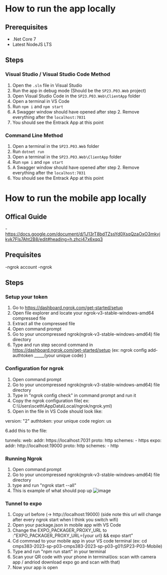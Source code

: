 # How to run the app locally

## Prerequisites
- .Net Core 7
- Latest NodeJS LTS

## Steps

### Visual Studio / Visual Studio Code Method

1. Open the `.sln` file in Visual Studio
2. Run the app in debug mode (Should be the `SP23.P03.Web` project)
3. Open Visual Studio Code in the `SP23.P03.Web\ClientApp` folder
4. Open a terminal in VS Code
5. Run `npm i` and `npm start`
6. A Swagger window should have opened after step 2. Remove everything after the `localhost:7031`
7. You should see the Entrack App at this point

### Command Line Method
1. Open a terminal in the `SP23.P03.Web` folder
2. Run `dotnet run`
3. Open a terminal in the `SP23.P03.Web\ClientApp` folder
4. Run `npm i` and `npm start`
5. A Swagger window should have opened after step 2. Remove everything after the `localhost:7031`
6. You should see the Entrack App at this point

# How to run the mobile app locally

## Offical Guide
-https://docs.google.com/document/d/1J13rT8bdTZssYd0XsqQzaOxO3mkvjkyk7Fls7Aht2B8/edit#heading=h.zhci47x6xqq3

## Prequisites
-ngrok account
-ngrok 

## Steps

### Setup your token
1. Go to https://dashboard.ngrok.com/get-started/setup 
2. Open file explorer and locate your ngrok-v3-stable-windows-amd64 compressed file
3. Extract all the compressed file
4. Open command prompt
5. Go to your uncompressed ngrok(ngrok-v3-stable-windows-amd64) file directory
6. Type and run step second command in https://dashboard.ngrok.com/get-started/setup (ex: ngrok config add-authtoken _____(your unique code) ) 

### Configuration for ngrok

1. Open command prompt
2. Go to your uncompressed ngrok(ngrok-v3-stable-windows-amd64) file directory 
3. Type in "ngrok config check" in command prompt and run it
4. Copy the ngrok configuration file( ex: C:\Users\sceth\AppData\Local/ngrok/ngrok.yml)
5. Open in the file in VS Code
should look like:

version: "2"
authtoken: your unique code 
region: us

6.add this to the file:

tunnels:
  web:
    addr: https://localhost:7031
    proto: http
    schemes:
      - https
  expo:
    addr: http://localhost:19000
    proto: http
    schemes:
      - http
      
### Running Ngrok
1. Open command prompt
2. Go to your uncompressed ngrok(ngrok-v3-stable-windows-amd64) file directory 
3. type and run "ngrok start --all"
4. This is example of what should pop up
![image](https://user-images.githubusercontent.com/74465454/226641468-35fefd90-5934-4d2e-89de-c13416807605.png)



### Tunnel to expo
1. Copy url before (-> http://localhost:19000) 
(side note this url will change after every ngrok start when I think you switch wifi)
2. Open your package.json in mobile app with VS Code
3. Change the EXPO_PACKAGER_PROXY_URL to :"EXPO_PACKAGER_PROXY_URL={your url} && expo start”
4. Cd commnad to your mobile app in your VS code terminal (ex: cd cmps383-2023-sp-p03-cmps383-2023-sp-p03-g01\SP23-P03-Mobile) 
5. Type and run "npm run start" in your terminal 
6. Scan your QR code with your phone in terminal(ios: scan with camera app / andriod download expo go and scan with that)
7. Now your app is open
